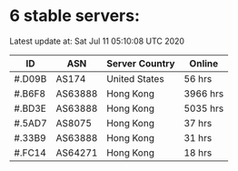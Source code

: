 # 6 stable servers:

Latest update at: Sat Jul 11 05:10:08 UTC 2020

| ID | ASN | Server Country | Online |
| -- | --- | -------------- | ------ |
| #.D09B | AS174 | United States | 56 hrs |
| #.B6F8 | AS63888 | Hong Kong | 3966 hrs |
| #.BD3E | AS63888 | Hong Kong | 5035 hrs |
| #.5AD7 | AS8075 | Hong Kong | 37 hrs |
| #.33B9 | AS63888 | Hong Kong | 31 hrs |
| #.FC14 | AS64271 | Hong Kong | 18 hrs |

